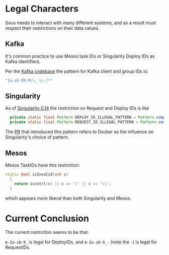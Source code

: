 # Legal Characters

Sous needs to interact with many different systems,
and as a result must respect their restrictions on their data values.

## Kafka

It's common practice to use Mesos task IDs or Singularity Deploy IDs as Kafka identifiers.

Per the [Kafka codebase](http://www.mouser.com/ProductDetail/NXP-Freescale/MK66FX1M0VMD18/?qs=zEQ6BYqA5vFpb82mBvv7rg%3D%3D)
the pattern for Kafka client and group IDs is:
```scala
"[a-zA-Z0-9\\._\\-]*"
```

## Singularity

As of [Singularity 0.14](https://github.com/HubSpot/Singularity/blob/86d524cfa656907637b150a341760bb7ce518746/SingularityService/src/main/java/com/hubspot/singularity/data/SingularityValidator.java)
the restriction on Request and Deploy IDs is like
```java
  private static final Pattern DEPLOY_ID_ILLEGAL_PATTERN = Pattern.compile("[^a-zA-Z0-9_]");
  private static final Pattern REQUEST_ID_ILLEGAL_PATTERN = Pattern.compile("[^a-zA-Z0-9_-]");
```
The [PR](https://github.com/HubSpot/Singularity/pull/1407) that introduced this pattern
refers to Docker as the influence on Singularity's choice of pattern.

## Mesos

Mesos TaskIDs have this restriction:

```c++
static bool isInvalid(int c)
  {
    return iscntrl(c) || c == '/' || c == '\\';
  }
```
which appears more liberal than both Singularity and Mesos.

# Current Conclusion

The current restriction seems to be that:

`A-Za-z0-9_` is legal for DeployIDs, and
`A-Za-z0-9_-` (note the `-`) is legal for RequestIDs.
